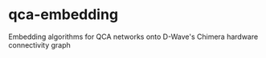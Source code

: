 # qca-embedding
Embedding algorithms for QCA networks onto D-Wave's Chimera hardware connectivity graph
